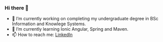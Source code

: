### Hi there 👋

<!--
**jmshltt/jmshltt** is a ✨ _special_ ✨ repository because its `README.md` (this file) appears on your GitHub profile.

Here are some ideas to get you started:

- 🔭 I’m currently working on ...
- 🌱 I’m currently learning ...
- 👯 I’m looking to collaborate on ...
- 🤔 I’m looking for help with ...
- 💬 Ask me about ...
- 📫 How to reach me: ...
- 😄 Pronouns: ...
- ⚡ Fun fact: ...
-->
- 🔭 I’m currently working on completing my undergraduate degree in BSc Information and Knowlege Systems.
- 🌱 I’m currently learning Ionic Angular, Spring and Maven.
- 📫 How to reach me: [LinkedIn](https://www.linkedin.com/in/james-hulett-255748177)
